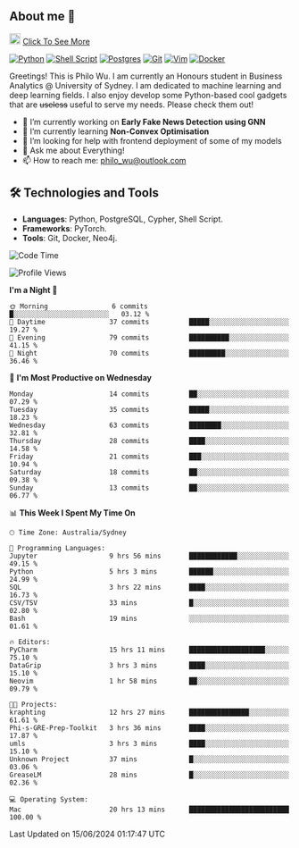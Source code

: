 ## About me 🤗

<a href="#"><img src="https://media.giphy.com/media/hvRJCLFzcasrR4ia7z/giphy.gif" width="20px" height="20px"></a> [Click To See More](https://codeboyphilo.github.io)

[![Python](https://img.shields.io/badge/python-3670A0?style=for-the-badge&logo=python&logoColor=ffdd54)](#)
[![Shell Script](https://img.shields.io/badge/shell_script-%23121011.svg?style=for-the-badge&logo=gnu-bash&logoColor=white)](#)
[![Postgres](https://img.shields.io/badge/postgres-%23316192.svg?style=for-the-badge&logo=postgresql&logoColor=white)](#)
[![Git](https://img.shields.io/badge/git-%23F05033.svg?style=for-the-badge&logo=git&logoColor=white)](#)
[![Vim](https://img.shields.io/badge/VIM-%2311AB00.svg?style=for-the-badge&logo=vim&logoColor=white)](#)
[![Docker](https://img.shields.io/badge/docker-%230db7ed.svg?style=for-the-badge&logo=docker&logoColor=white)](#)

Greetings! This is Philo Wu. I am currently an Honours student in Business Analytics \@ University of Sydney. I am dedicated to machine learning and deep learning fields. I also enjoy develop some Python-based cool gadgets that are ~~useless~~ useful to serve my needs. Please check them out!

- 🔭 I’m currently working on **Early Fake News Detection using GNN**
- 🌱 I’m currently learning **Non-Convex Optimisation**
- 🤔 I’m looking for help with frontend deployment of some of my models
- 💬 Ask me about Everything!
- 📫 How to reach me: philo_wu@outlook.com

## 🛠 Technologies and Tools
- **Languages**: Python, PostgreSQL, Cypher, Shell Script.
- **Frameworks**: PyTorch.
- **Tools**: Git, Docker, Neo4j.

<!--START_SECTION:waka-->
![Code Time](http://img.shields.io/badge/Code%20Time-231%20hrs%2026%20mins-blue)

![Profile Views](http://img.shields.io/badge/Profile%20Views-5-blue)

**I'm a Night 🦉** 

```text
🌞 Morning                6 commits           █░░░░░░░░░░░░░░░░░░░░░░░░   03.12 % 
🌆 Daytime                37 commits          █████░░░░░░░░░░░░░░░░░░░░   19.27 % 
🌃 Evening                79 commits          ██████████░░░░░░░░░░░░░░░   41.15 % 
🌙 Night                  70 commits          █████████░░░░░░░░░░░░░░░░   36.46 % 
```
📅 **I'm Most Productive on Wednesday** 

```text
Monday                   14 commits          ██░░░░░░░░░░░░░░░░░░░░░░░   07.29 % 
Tuesday                  35 commits          █████░░░░░░░░░░░░░░░░░░░░   18.23 % 
Wednesday                63 commits          ████████░░░░░░░░░░░░░░░░░   32.81 % 
Thursday                 28 commits          ████░░░░░░░░░░░░░░░░░░░░░   14.58 % 
Friday                   21 commits          ███░░░░░░░░░░░░░░░░░░░░░░   10.94 % 
Saturday                 18 commits          ██░░░░░░░░░░░░░░░░░░░░░░░   09.38 % 
Sunday                   13 commits          ██░░░░░░░░░░░░░░░░░░░░░░░   06.77 % 
```


📊 **This Week I Spent My Time On** 

```text
🕑︎ Time Zone: Australia/Sydney

💬 Programming Languages: 
Jupyter                  9 hrs 56 mins       ████████████░░░░░░░░░░░░░   49.15 % 
Python                   5 hrs 3 mins        ██████░░░░░░░░░░░░░░░░░░░   24.99 % 
SQL                      3 hrs 22 mins       ████░░░░░░░░░░░░░░░░░░░░░   16.73 % 
CSV/TSV                  33 mins             █░░░░░░░░░░░░░░░░░░░░░░░░   02.80 % 
Bash                     19 mins             ░░░░░░░░░░░░░░░░░░░░░░░░░   01.61 % 

🔥 Editors: 
PyCharm                  15 hrs 11 mins      ███████████████████░░░░░░   75.10 % 
DataGrip                 3 hrs 3 mins        ████░░░░░░░░░░░░░░░░░░░░░   15.10 % 
Neovim                   1 hr 58 mins        ██░░░░░░░░░░░░░░░░░░░░░░░   09.79 % 

🐱‍💻 Projects: 
kraphting                12 hrs 27 mins      ███████████████░░░░░░░░░░   61.61 % 
Phi-s-GRE-Prep-Toolkit   3 hrs 36 mins       ████░░░░░░░░░░░░░░░░░░░░░   17.87 % 
umls                     3 hrs 3 mins        ████░░░░░░░░░░░░░░░░░░░░░   15.10 % 
Unknown Project          37 mins             █░░░░░░░░░░░░░░░░░░░░░░░░   03.06 % 
GreaseLM                 28 mins             █░░░░░░░░░░░░░░░░░░░░░░░░   02.36 % 

💻 Operating System: 
Mac                      20 hrs 13 mins      █████████████████████████   100.00 % 
```


 Last Updated on 15/06/2024 01:17:47 UTC
<!--END_SECTION:waka-->
